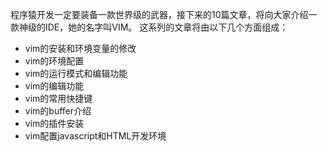 程序猿开发一定要装备一款世界级的武器，接下来的10篇文章，将向大家介绍一款神级的IDE，她的名字叫VIM。
这系列的文章将由以下几个方面组成：
- vim的安装和环境变量的修改
- vim的环境配置
- vim的运行模式和编辑功能
- vim的编辑功能
- vim的常用快捷键
- vim的buffer介绍
- vim的插件安装
- vim配置javascript和HTML开发环境
